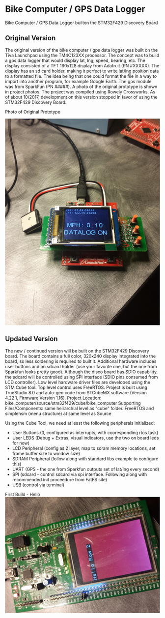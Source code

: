 # Bike Computer / GPS Data Logger
Bike Computer / GPS Data Logger builton the STM32F429 Discovery Board

Original Version
----------------
The original version of the bike computer / gps data logger was built on the Tiva Launchpad using the TM4C123XX processor.  The concept was to build a gps data logger that would display lat, lng, speed, bearing, etc.  The display consisted of a TFT 160x128 display from Adafruit (PN #XXXXX).  The display has an sd card holder, making it perfect to write lat/lng position data to a formatted file.  The idea being that one could format the file in a way to import into another program, for example Google Earth.  The gps module was from SparkFun (PN #####).  A photo of the original prototype is shown in project photos.  The project was compiled using Rowely Crossworks.  As of about 10/2017, development on this version stopped in favor of using the STM32F429 Discovery Board.

Photo of Original Prototype

![alt text](https://github.com/seattleeeclub/bike_computer/blob/master/photos_hardware/original/datalogger_091217.jpg)

Updated Version
---------------
The new / continued version will be built on the STM32F429 Discovery board.  The board contains a full color, 320x240 display integrated into the board, so less soldering is required to built it.  Additional hardware includes user buttons and an sdcard holder (use your favorite one, but the one from Sparkfun looks pretty good).  Although the disco board has SDIO capability, the sdcard will be controlled using SPI interface (SDIO pins consumed from LCD controller).  Low level hardware driver files are developed using the STM Cube tool.  Top level control uses FreeRTOS.
Project is built using TrueStudio 8.0 and auto-gen code from STCubeMX software (Version 4.22.1, Firmware Version 1.16).
Project Location: bike_computer/source/stm32f429/cube/bike_computer
Supporting Files/Components: same heirarchial level as "cube" folder.  FreeRTOS and simplehsm (menu structure) at same level as Source

Using the Cube Tool, we need at least the following peripherals initialized:
- User Buttons (3, configured as interrupts, with cooresponding rtos task)
- User LEDS (Debug + Extras, visual indicators, use the two on board leds for now)
- LCD Peripheral (config as 2 layer, map to sdram memory locations, set frame buffer size to window size)
- SDRAM Peripheral (follow along with standard libs example to configure this)
- UART (GPS - the one from Sparkfun outputs set of lat/lng every second)
- SPI (sdcard - control sdcard via spi interface.  Following along with recommended init proceedure from FatFS site)
- USB (control via terminal)

First Build - Hello
![alt text](https://github.com/seattleeeclub/bike_computer/blob/master/photos_hardware/stm32f429/stm32_bikecomputer1.jpg)

